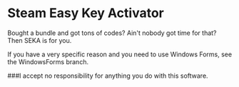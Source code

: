 # Steam Easy Key Activator
Bought a bundle and got tons of codes? Ain't nobody got time for that? Then SEKA is for you.

If you have a very specific reason and you need to use Windows Forms, see the WindowsForms branch.

###I accept no responsibility for anything you do with this software.
